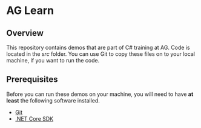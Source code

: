 # AG Learn

## Overview

This repository contains demos that are part of C# training at AG. Code is located in the _src_ folder. You can use Git to copy these files on to your local machine, if you want to run the code.

## Prerequisites

Before you can run these demos on your machine, you will need to have __at least__ the following software installed.

* [Git](https://git-scm.com/downloads)
* [.NET Core SDK](https://dotnet.microsoft.com/download)